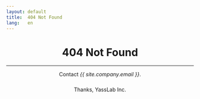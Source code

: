 ```yaml
---
layout: default
title:  404 Not Found
lang:   en
---
```


<div style="text-align: center">
  <h1>404 Not Found</h1>
  <hr>
  <div>Contact <i>{{ site.company.email }}</i>.
  </div>
  <p style="text-align: center; padding-top: 10px;">Thanks, YassLab Inc.</p>
</div>
<p style="margin-bottom: 10px;"></p>
